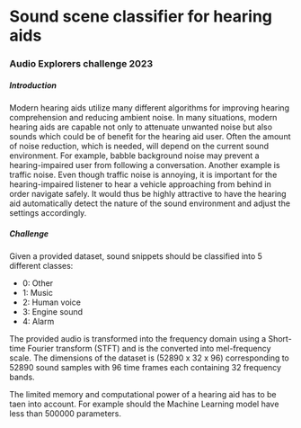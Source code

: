# Sound scene classifier for hearing aids
### Audio Explorers challenge 2023

##### Introduction
Modern hearing aids utilize many different algorithms for improving hearing comprehension and reducing ambient noise. In many situations, modern hearing aids are capable not only to attenuate unwanted noise but also sounds which could be of benefit for the hearing aid user. Often the amount of noise reduction, which is needed, will depend on the current sound environment. For example, babble background noise may prevent a hearing-impaired user from following a conversation. Another example is traffic noise. Even though traffic noise is annoying, it is important for the hearing-impaired listener to hear a vehicle approaching from behind in order navigate safely. It would thus be highly attractive to have the hearing aid automatically detect the nature of the sound environment and adjust the settings accordingly.

##### Challenge
Given a provided dataset, sound snippets should be classified into 5 different classes:
- 0: Other 
- 1: Music
- 2: Human voice
- 3: Engine sound
- 4: Alarm

The provided audio is transformed into the frequency domain using a Short-time Fourier transform (STFT) and is the converted into mel-frequency scale.
The dimensions of the dataset is (52890 x 32 x 96) corresponding to 52890 sound samples with 96 time frames each containing 32 frequency bands.

The limited memory and computational power of a hearing aid has to be taen into account. For example should the Machine Learning model have less than 500000 parameters. 